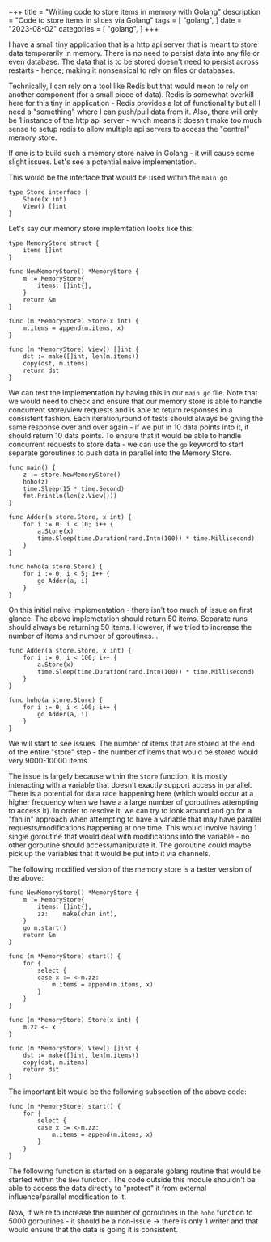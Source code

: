 +++
title = "Writing code to store items in memory with Golang"
description = "Code to store items in slices via Golang"
tags = [
    "golang",
]
date = "2023-08-02"
categories = [
    "golang",
]
+++

I have a small tiny application that is a http api server that is meant to store data temporarily in memory. There is no need to persist data into any file or even database. The data that is to be stored doesn't need to persist across restarts - hence, making it nonsensical to rely on files or databases.

Technically, I can rely on a tool like Redis but that would mean to rely on another component (for a small piece of data). Redis is somewhat overkill here for this tiny in application - Redis provides a lot of functionality but all I need a "something" where I can push/pull data from it. Also, there will only be 1 instance of the http api server - which means it doesn't make too much sense to setup redis to allow multiple api servers to access the "central" memory store.

If one is to build such a memory store naive in Golang - it will cause some slight issues. Let's see a potential naive implementation.

This would be the interface that would be used within the `main.go`

```golang
type Store interface {
	Store(x int)
	View() []int
}
```

Let's say our memory store implemtation looks like this:

```golang
type MemoryStore struct {
	items []int
}

func NewMemoryStore() *MemoryStore {
	m := MemoryStore{
		items: []int{},
	}
	return &m
}

func (m *MemoryStore) Store(x int) {
    m.items = append(m.items, x)
}

func (m *MemoryStore) View() []int {
	dst := make([]int, len(m.items))
	copy(dst, m.items)
	return dst
}
```

We can test the implementation by having this in our `main.go` file. Note that we would need to check and ensure that our memory store is able to handle concurrent store/view requests and is able to return responses in a consistent fashion. Each iteration/round of tests should always be giving the same response over and over again - if we put in 10 data points into it, it should return 10 data points. To ensure that it would be able to handle concurrent requests to store data - we can use the `go` keyword to start separate goroutines to push data in parallel into the Memory Store.

```golang
func main() {
	z := store.NewMemoryStore()
	hoho(z)
	time.Sleep(15 * time.Second)
	fmt.Println(len(z.View()))
}

func Adder(a store.Store, x int) {
	for i := 0; i < 10; i++ {
		a.Store(x)
		time.Sleep(time.Duration(rand.Intn(100)) * time.Millisecond)
	}
}

func hoho(a store.Store) {
	for i := 0; i < 5; i++ {
		go Adder(a, i)
	}
}
```

On this initial naive implementation - there isn't too much of issue on first glance. The above implemetation should return 50 items. Separate runs should always be returning 50 items. However, if we tried to increase the number of items and number of goroutines...

```golang
func Adder(a store.Store, x int) {
	for i := 0; i < 100; i++ {
		a.Store(x)
		time.Sleep(time.Duration(rand.Intn(100)) * time.Millisecond)
	}
}

func hoho(a store.Store) {
	for i := 0; i < 100; i++ {
		go Adder(a, i)
	}
}
```

We will start to see issues. The number of items that are stored at the end of the entire "store" step - the number of items that would be stored would very 9000-10000 items.

The issue is largely because within the `Store` function, it is mostly interacting with a variable that doesn't exactly support access in parallel. There is a potential for data race happening here (which would occur at a higher frequency when we have a a large number of goroutines attempting to access it). In order to resolve it, we can try to look around and go for a "fan in" approach when attempting to have a variable that may have parallel requests/modifications happening at one time. This would involve having 1 single goroutine that would deal with modifications into the variable - no other goroutine should access/manipulate it. The goroutine could maybe pick up the variables that it would be put into it via channels.

The following modified version of the memory store is a better version of the above:

```golang
func NewMemoryStore() *MemoryStore {
	m := MemoryStore{
		items: []int{},
		zz:    make(chan int),
	}
	go m.start()
	return &m
}

func (m *MemoryStore) start() {
	for {
		select {
		case x := <-m.zz:
			m.items = append(m.items, x)
		}
	}
}

func (m *MemoryStore) Store(x int) {
	m.zz <- x
}

func (m *MemoryStore) View() []int {
	dst := make([]int, len(m.items))
	copy(dst, m.items)
	return dst
}

```

The important bit would be the following subsection of the above code:

```golang
func (m *MemoryStore) start() {
	for {
		select {
		case x := <-m.zz:
			m.items = append(m.items, x)
		}
	}
}
```

The following function is started on a separate golang routine that would be started within the `New` function. The code outside this module shouldn't be able to access the data directly to "protect" it from external influence/parallel modification to it.

Now, if we're to increase the number of goroutines in the `hoho` function to 5000 goroutines - it should be a non-issue -> there is only 1 writer and that would ensure that the data is going it is consistent.
